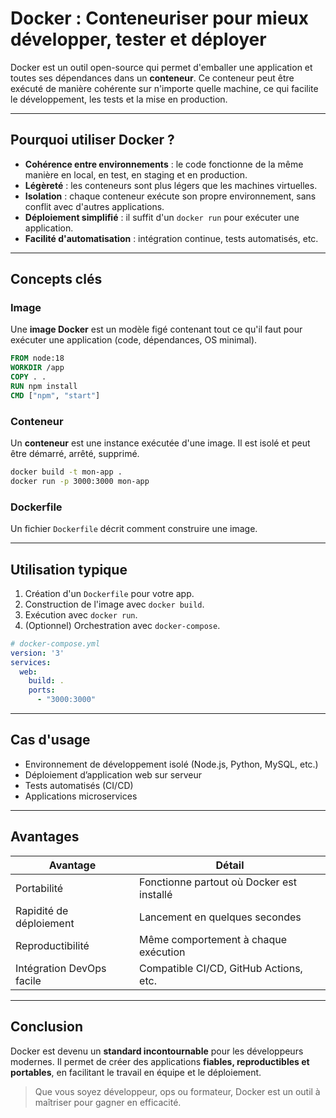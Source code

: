 # Docker : Conteneuriser pour mieux développer, tester et déployer

Docker est un outil open-source qui permet d'emballer une application et toutes ses dépendances dans un **conteneur**. Ce conteneur peut être exécuté de manière cohérente sur n'importe quelle machine, ce qui facilite le développement, les tests et la mise en production.

---

## Pourquoi utiliser Docker ?

* **Cohérence entre environnements** : le code fonctionne de la même manière en local, en test, en staging et en production.
* **Légèreté** : les conteneurs sont plus légers que les machines virtuelles.
* **Isolation** : chaque conteneur exécute son propre environnement, sans conflit avec d'autres applications.
* **Déploiement simplifié** : il suffit d'un `docker run` pour exécuter une application.
* **Facilité d'automatisation** : intégration continue, tests automatisés, etc.

---

## Concepts clés

### Image

Une **image Docker** est un modèle figé contenant tout ce qu'il faut pour exécuter une application (code, dépendances, OS minimal).

```dockerfile
FROM node:18
WORKDIR /app
COPY . .
RUN npm install
CMD ["npm", "start"]
```

### Conteneur

Un **conteneur** est une instance exécutée d'une image. Il est isolé et peut être démarré, arrêté, supprimé.

```bash
docker build -t mon-app .
docker run -p 3000:3000 mon-app
```

### Dockerfile

Un fichier `Dockerfile` décrit comment construire une image.

---

## Utilisation typique

1. Création d'un `Dockerfile` pour votre app.
2. Construction de l'image avec `docker build`.
3. Exécution avec `docker run`.
4. (Optionnel) Orchestration avec `docker-compose`.

```yaml
# docker-compose.yml
version: '3'
services:
  web:
    build: .
    ports:
      - "3000:3000"
```

---

## Cas d'usage

* Environnement de développement isolé (Node.js, Python, MySQL, etc.)
* Déploiement d’application web sur serveur
* Tests automatisés (CI/CD)
* Applications microservices

---

## Avantages

| Avantage                  | Détail                                    |
| ------------------------- | ----------------------------------------- |
| Portabilité               | Fonctionne partout où Docker est installé |
| Rapidité de déploiement   | Lancement en quelques secondes            |
| Reproductibilité          | Même comportement à chaque exécution      |
| Intégration DevOps facile | Compatible CI/CD, GitHub Actions, etc.    |

---

## Conclusion

Docker est devenu un **standard incontournable** pour les développeurs modernes. Il permet de créer des applications **fiables, reproductibles et portables**, en facilitant le travail en équipe et le déploiement.

> Que vous soyez développeur, ops ou formateur, Docker est un outil à maîtriser pour gagner en efficacité.